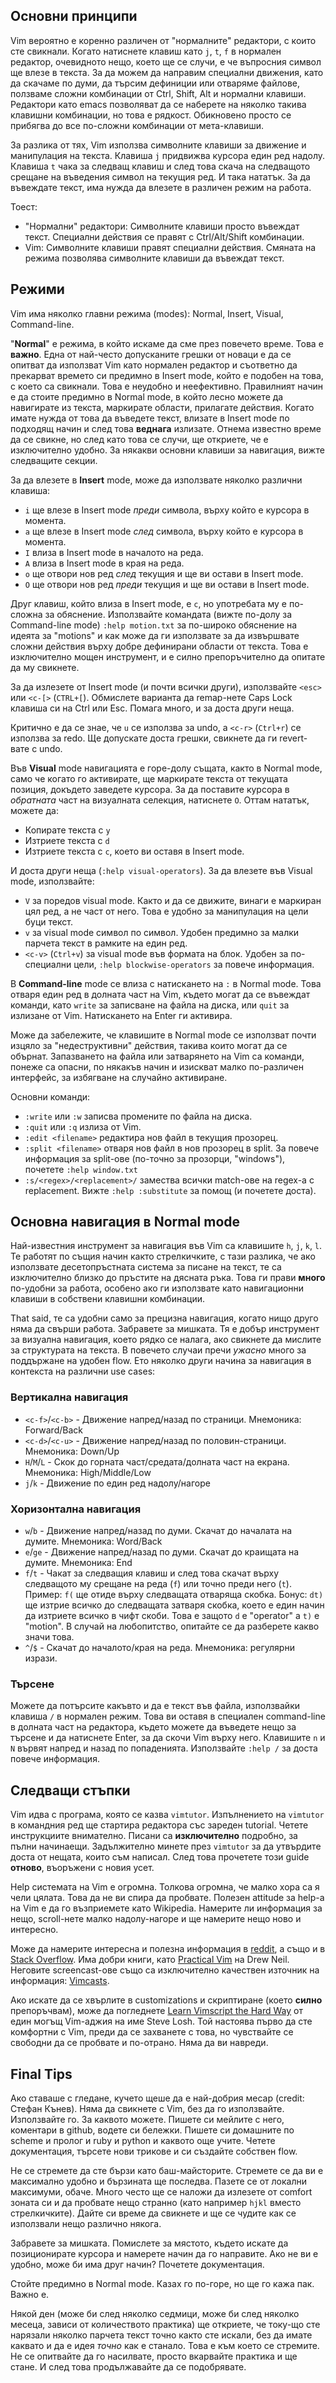 ## Основни принципи

Vim вероятно е коренно различен от "нормалните" редактори, с които сте свикнали. Когато натиснете клавиш като `j`, `t`, `f` в нормален редактор, очевидното нещо, което ще се случи, е че въпросния символ ще влезе в текста. За да можем да направим специални движения, като да скачаме по думи, да търсим дефиниции или отваряме файлове, ползваме сложни комбинации от Ctrl, Shift, Alt и нормални клавиши. Редактори като emacs позволяват да се наберете на няколко такива клавишни комбинации, но това е рядкост. Обикновено просто се прибягва до все по-сложни комбинации от мета-клавиши.

За разлика от тях, Vim използва символните клавиши за движение и манипулация на текста. Клавиша `j` придвижва курсора един ред надолу. Клавиша `t` чака за следващ клавиш и след това скача на следващото срещане на въведения символ на текущия ред. И така нататък. За да въвеждате текст, има нужда да влезете в различен режим на работа.

Тоест:
- "Нормални" редактори: Символните клавиши просто въвеждат текст. Специални действия се правят с Ctrl/Alt/Shift комбинации.
- Vim: Символните клавиши правят специални действия. Смяната на режима позволява символните клавиши да въвеждат текст.

## Режими

Vim има няколко главни режима (modes): Normal, Insert, Visual, Command-line.

"**Normal**" е режима, в който искаме да сме през повечето време. Това е **важно**. Една от най-често допусканите грешки от новаци е да се опитват да използват Vim като нормален редактор и съответно да прекарват времето си предимно в Insert mode, който е подобен на това, с което са свикнали. Това е неудобно и неефективно. Правилният начин е да стоите предимно в Normal mode, в който лесно можете да навигирате из текста, маркирате области, прилагате действия. Когато имате нужда от това да въведете текст, влизате в Insert mode по подходящ начин и след това **веднага** излизате. Отнема известно време да се свикне, но след като това се случи, ще откриете, че е изключително удобно. За някакви основни клавиши за навигация, вижте следващите секции.

За да влезете в **Insert** mode, може да използвате няколко различни клавиша:
- `i` ще влезе в Insert mode *преди* символа, върху който е курсора в момента.
- `a` ще влезе в Insert mode *след* символа, върху който е курсора в момента.
- `I` влиза в Insert mode в началото на реда.
- `A` влиза в Insert mode в края на реда.
- `o` ще отвори нов ред *след* текущия и ще ви остави в Insert mode.
- `O` ще отвори нов ред *преди* текущия и ще ви остави в Insert mode.

Друг клавиш, който влиза в Insert mode, е `c`, но употребата му е по-сложна за обяснение. Използвайте командата (вижте по-долу за Command-line mode) `:help motion.txt` за по-широко обяснение на идеята за "motions" и как може да ги използвате за да извършвате сложни действия върху добре дефинирани области от текста. Това е изключително мощен инструмент, и е силно препоръчително да опитате да му свикнете.

За да излезете от Insert mode (и почти всички други), използвайте `<esc>` или `<c-[>` (`CTRL+[`). Обмислете варианта да remap-нете Caps Lock клавиша си на Ctrl или Esc. Помага много, и за доста други неща.

Критично е да се знае, че `u` се използва за undo, а `<c-r>` (`Ctrl+r`) се използва за redo. Ще допускате доста грешки, свикнете да ги revert-вате с undo.

Във **Visual** mode навигацията е горе-долу същата, както в Normal mode, само че когато го активирате, ще маркирате текста от текущата позиция, докъдето заведете курсора. За да поставите курсора в *обратната* част на визуалната селекция, натиснете `O`. Оттам нататък, можете да:
- Копирате текста с `y`
- Изтриете текста с `d`
- Изтриете текста с `c`, което ви оставя в Insert mode.

И доста други неща (`:help visual-operators`). За да влезете във Visual mode, използвайте:
- `V` за поредов visual mode. Както и да се движите, винаги е маркиран цял ред, а не част от него. Това е удобно за манипулация на цели буци текст.
- `v` за visual mode символ по символ. Удобен предимно за малки парчета текст в рамките на един ред.
- `<c-v>` (`Ctrl+v`) за visual mode във формата на блок. Удобен за по-специални цели, `:help blockwise-operators` за повече информация.

В **Command-line** mode се влиза с натискането на `:` в Normal mode. Това отваря един ред в долната част на Vim, където могат да се въвеждат команди, като `write` за записване на файла на диска, или `quit` за излизане от Vim. Натискането на Enter ги активира.

Може да забележите, че клавишите в Normal mode се използват почти изцяло за "недеструктивни" действия, такива които могат да се обърнат. Запазването на файла или затварянето на Vim са команди, понеже са опасни, по някакъв начин и изискват малко по-различен интерфейс, за избягване на случайно активиране.

Основни команди:
- `:write` или `:w` записва промените по файла на диска.
- `:quit` или `:q` излиза от Vim.
- `:edit <filename>` редактира нов файл в текущия прозорец.
- `:split <filename>` отваря нов файл в нов прозорец в split. За повече информация за split-ове (по-точно за прозорци, "windows"), почетете `:help window.txt`
- `:s/<regex>/<replacement>/` замества всички match-ове на regex-а с replacement. Вижте `:help :substitute` за помощ (и почетете доста).

## Основна навигация в Normal mode

Най-известния инструмент за навигация във Vim са клавишите `h`, `j`, `k`, `l`. Те работят по същия начин както стрелкичките, с тази разлика, че ако използвате десетопръстната система за писане на текст, те са изключително близко до пръстите на дясната ръка. Това ги прави **много** по-удобни за работа, особено ако ги използвате като навигационни клавиши в собствени клавишни комбинации.

That said, те са удобни само за прецизна навигация, когато нищо друго няма да свърши работа. Забравете за мишката. Тя е добър инструмент за визуална навигация, което рядко се налага, ако свикнете да мислите за структурата на текста. В повечето случаи пречи *ужасно* много за поддържане на удобен flow. Ето няколко други начина за навигация в контекста на различни use cases:

### Вертикална навигация

- `<c-f>`/`<c-b>` - Движение напред/назад по страници. Мнемоника: Forward/Back
- `<c-d>`/`<c-u>` - Движение напред/назад по половин-страници. Мнемоника: Down/Up
- `H`/`M`/`L` - Скок до горната част/средата/долната част на екрана. Мнемоника: High/Middle/Low
- `j`/`k` - Движение по един ред надолу/нагоре

### Хоризонтална навигация

- `w`/`b` - Движение напред/назад по думи. Скачат до началата на думите. Мнемоника: Word/Back
- `e`/`ge` - Движение напред/назад по думи. Скачат до краищата на думите. Мнемоника: End
- `f`/`t` - Чакат за следващия клавиш и след това скачат върху следващото му срещане на реда (`f`) или точно преди него (`t`). Пример: `f(` ще отиде върху следващата отваряща скобка. Бонус: `dt)` ще изтрие всичко до следващата затваря скобка, което е един начин да изтриете всичко в чифт скоби. Това е защото `d` е "operator" а `t)` е "motion". В случай на любопитство, опитайте се да разберете какво значи това.
- `^`/`$` - Скачат до началото/края на реда. Мнемоника: регулярни изрази.

### Търсене

Можете да потърсите какъвто и да е текст във файла, използвайки клавиша `/` в нормален режим. Това ви оставя в специален command-line в долната част на редактора, където можете да въведете нещо за търсене и да натиснете Enter, за да скочи Vim върху него. Клавишите `n` и `N` вървят напред и назад по попаденията. Използвайте `:help /` за доста повече информация.

## Следващи стъпки

Vim идва с програма, която се казва `vimtutor`. Изпълнението на `vimtutor` в командния ред ще стартира редактора със зареден tutorial. Четете инструкциите внимателно. Писани са **изключително** подробно, за пълни начинаещи. Задължително минете през `vimtutor` за да утвърдите доста от нещата, които съм написал. След това прочетете този guide **отново**, въоръжени с новия усет.

Help системата на Vim е огромна. Толкова огромна, че малко хора са я чели цялата. Това да не ви спира да пробвате. Полезен attitude за help-а на Vim е да го възприемете като Wikipedia. Намерите ли информация за нещо, scroll-нете малко надолу-нагоре и ще намерите нещо ново и интересно.

Може да намерите интересна и полезна информация в [reddit](http://www.reddit.com/r/vim/), а също и в [Stack Overflow](http://stackoverflow.com/questions/tagged/vim). Има добри книги, като [Practical Vim](https://pragprog.com/book/dnvim/practical-vim) на Drew Neil. Неговите screencast-ове също са изключително качествен източник на информация: [Vimcasts](http://vimcasts.org/).

Ако искате да се хвърлите в customizations и скриптиране (което **силно** препоръчвам), може да погледнете [Learn Vimscript the Hard Way](http://learnvimscriptthehardway.stevelosh.com/) от един могъщ Vim-аджия на име Steve Losh. Той настоява първо да сте комфортни с Vim, преди да се захванете с това, но чувствайте се свободни да се пробвате и по-отрано. Няма да ви навреди.

## Final Tips

Ако ставаше с гледане, кучето щеше да е най-добрия месар (credit: Стефан Кънев). Няма да свикнете с Vim, без да го използвайте. Използвайте го. За каквото можете. Пишете си мейлите с него, коментари в github, водете си бележки. Пишете си домашните по scheme и пролог и ruby и python и каквото още учите. Четете документация, търсете нови трикове и си създайте собствен flow.

Не се стремете да сте бързи като баш-майсторите. Стремете се да ви е максимално удобно и бързината ще последва. Пазете се от локални максимуми, обаче. Много често ще се наложи да излезете от comfort зоната си и да пробвате нещо странно (като например `hjkl` вместо стрелкичките). Дайте си време да свикнете и ще се чудите как се използвали нещо различно някога.

Забравете за мишката. Помислете за мястото, където искате да позиционирате курсора и намерете начин да го направите. Ако не ви е удобно, може би има друг начин? Почетете документация.

Стойте предимно в Normal mode. Казах го по-горе, но ще го кажа пак. Важно е.

Някой ден (може би след няколко седмици, може би след няколко месеца, зависи от количеството практика) ще откриете, че току-що сте нарязали няколко парчета текст точно както сте искали, без да имате каквато и да е идея *точно* как е станало. Това е към което се стремите. Не се опитвайте да го насилвате, просто вкарвайте практика и ще стане. И след това продължавайте да се подобрявате.
